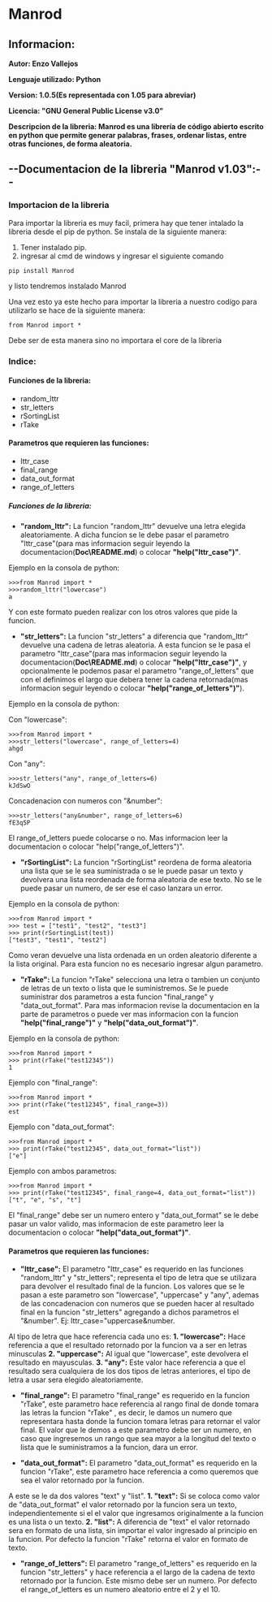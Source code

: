 # Manrod

## Informacion: 
**Autor: Enzo Vallejos** 

**Lenguaje utilizado: Python**

**Version: 1.0.5(Es representada con 1.05 para abreviar)**

**Licencia: "GNU General Public License v3.0"**

**Descripcion de la libreria: Manrod es una librería de código abierto escrito en python que permite generar palabras, frases, ordenar listas, entre otras funciones, de forma aleatoria.**

## --Documentacion de la libreria "Manrod v1.03":--

### Importacion de la libreria
Para importar la libreria es muy facil, primera hay que tener intalado la libreria desde el pip de python. Se instala de la siguiente manera:

1. Tener instalado pip.
2. ingresar al cmd de windows y ingresar el siguiente comando
```
pip install Manrod
```
y listo tendremos instalado Manrod

Una vez esto ya este hecho para importar la libreria a nuestro codigo para utilizarlo se hace de la siguiente manera:
```
from Manrod import *
```
Debe ser de esta manera sino no importara el core de la libreria

### Indice:

#### Funciones de la libreria:
- random_lttr
- str_letters
- rSortingList
- rTake

#### Parametros que requieren las funciones:
- lttr_case
- final_range
- data_out_format
- range_of_letters

##### Funciones de la libreria:

- **"random_lttr":** La funcion "random_lttr" devuelve una letra elegida aleatoriamente. 
A dicha funcion se le debe pasar el parametro "lttr_case"(para mas informacion seguir leyendo la documentacion(**Doc\README.md**) o colocar **"help("lttr_case")"**.

Ejemplo en la consola de python:
```
>>>from Manrod import *
>>>random_lttr("lowercase")
a
```
Y con este formato pueden realizar con los otros valores que pide la funcion.

- **"str_letters":** La funcion "str_letters" a diferencia que "random_lttr" devuelve una cadena de letras aleatoria. A esta funcion se le pasa el parametro "lttr_case"(para mas informacion seguir leyendo la documentacion(**Doc\README.md**) o colocar **"help("lttr_case")"**, y opcionalmente le podemos pasar el parametro "range_of_letters" que con el definimos el largo que debera tener la cadena retornada(mas informacion seguir leyendo o colocar **"help("range_of_letters")"**). 

Ejemplo en la consola de python:

Con "lowercase":
```
>>>from Manrod import *
>>>str_letters("lowercase", range_of_letters=4)
ahgd
```

Con "any":
```
>>>str_letters("any", range_of_letters=6)
kJdSwO
```

Concadenacion con numeros con "&number":
```
>>>str_letters("any&number", range_of_letters=6)
fE3q5P
```

El range_of_letters puede colocarse o no. Mas informacion leer la documentacion o colocar "help("range_of_letters")".

- **"rSortingList":** La funcion "rSortingList" reordena de forma aleatoria una lista que se le sea suministrada o se le puede pasar un texto y devolvera una lista reordenada de forma aleatoria de ese texto. No se le puede pasar un numero, de ser ese el caso lanzara un error.

Ejemplo en la consola de python:
```
>>>from Manrod import *
>>> test = ["test1", "test2", "test3"]
>>> print(rSortingList(test))
["test3", "test1", "test2"]
```

Como veran devuelve una lista ordenada en un orden aleatorio diferente a la lista original. Para esta funcion no es necesario ingresar algun parametro.

- **"rTake":** La funcion "rTake" selecciona una letra o tambien un conjunto de letras de un texto o lista que le suministremos. Se le puede suministrar dos parametros a esta funcion "final_range" y "data_out_format".
Para mas informacion revise la documentacion en la parte de parametros o puede ver mas informacion con la funcion **"help("final_range")"** y **"help("data_out_format")"**.

Ejemplo en la consola de python:
```
>>>from Manrod import *
>>> print(rTake("test12345"))
1
```

Ejemplo con "final_range":
```
>>>from Manrod import *
>>> print(rTake("test12345", final_range=3))
est
```

Ejemplo con "data_out_format":
```
>>>from Manrod import *
>>> print(rTake("test12345", data_out_format="list"))
["e"]
```

Ejemplo con ambos parametros:
```
>>>from Manrod import *
>>> print(rTake("test12345", final_range=4, data_out_format="list"))
["t", "e", "s", "t"]
```

El "final_range" debe ser un numero entero y "data_out_format" se le debe pasar un valor valido, mas informacion de este parametro leer la documentacion o colocar **"help("data_out_format")"**.

#### Parametros que requieren las funciones:

- **"lttr_case":** El parametro "lttr_case" es requerido en las funciones "random_lttr" y "str_letters"; representa el tipo de letra que se utilizara para devolver el resultado final de la funcion. Los valores que se le pasan a este parametro son "lowercase", "uppercase" y "any", ademas de las concadenacion con numeros que se pueden hacer al resultado final en la funcion "str_letters" agregando a dichos parametros el "&number". Ej: lttr_case="uppercase&number. 

Al tipo de letra que hace referencia cada uno es:
**1. "lowercase":** Hace referencia a que el resultado retornado por la funcion va a ser en letras minusculas
**2. "uppercase":** Al igual que "lowercase", este devolvera el resultado en mayusculas.
**3. "any":** Este valor hace referencia a que el resultado sera cualquiera de los dos tipos de letras anteriores, el tipo de letra a usar sera elegido aleatoriamente.

- **"final_range":** El parametro "final_range" es requerido en la funcion "rTake", este parametro hace referencia al rango final de donde tomara las letras la funcion "rTake" , es decir, le damos un numero que representara hasta donde la funcion tomara letras para retornar el valor final. 
El valor que le demos a este parametro debe ser un numero, en caso que ingresemos un rango que sea mayor a la longitud del texto o lista que le suministramos a la funcion, dara un error.

- **"data_out_format":** El parametro "data_out_format" es requerido en la funcion "rTake", este parametro hace referencia a como queremos que sea el valor retornado por la funcion. 

A este se le da dos valores "text" y "list".
**1. "text":** Si se coloca como valor de "data_out_format" el valor retornado por la funcion sera un texto, independientemente si el el valor que ingresamos originalmente a la funcion es una lista o un texto.
**2. "list":** A diferencia de "text" el valor retornado sera en formato de una lista, sin importar el valor ingresado al principio en la funcion. Por defecto la funcion "rTake" retorna el valor en formato de texto.

- **"range_of_letters":** El parametro "range_of_letters" es requerido en la funcion  "str_letters" y  hace referencia a el largo de la cadena de texto retornado por la funcion. Este mismo debe ser un numero. 
Por defecto el range_of_letters es un numero aleatorio entre el 2 y el 10.

